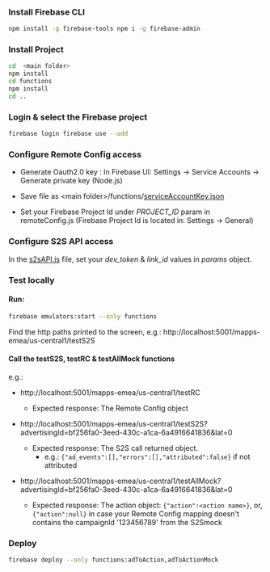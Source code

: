 
  
    
### Install Firebase CLI    
 ```bash 
npm install -g firebase-tools npm i -g firebase-admin
 ```    
   
### Install Project   
```bash 
cd  <main folder>
npm install
cd functions
npm install
cd ..
 ```   

### Login & select the Firebase project 
```bash 
firebase login firebase use --add   
``` 
### Configure Remote Config access   

- Generate Oauth2.0 key : In Firebase UI: Settings -> Service Accounts -> Generate private key (Node.js)   
  
- Save file as \<main folder\>/functions/[serviceAccountKey.json](https://github.com/liorkup/glootie-function/blob/master/functions/serviceAccountKey.json "serviceAccountKey.json")   

- Set your Firebase Project Id under _PROJECT_ID_ param in remoteConfig.js (Firebase Project Id is located in: Settings -> General)
    
### Configure S2S API access   
 
In the [s2sAPI.js](https://github.com/liorkup/glootie-function/blob/master/functions/s2sAPI.js "s2sAPI.js") file, set your _dev_token_ & _link_id_ values in _params_ object.  
    
### Test locally 

#### Run:

```bash 
firebase emulators:start --only functions 
``` 

Find the http paths printed to the screen, e.g.: http://localhost:5001/mapps-emea/us-central1/testS2S  
  
#### Call the testS2S, testRC & testAllMock functions

e.g.:   
  
- http://localhost:5001/mapps-emea/us-central1/testRC   
  - Expected response: The Remote Config object  
  
- http://localhost:5001/mapps-emea/us-central1/testS2S?advertisingId=bf256fa0-3eed-430c-a1ca-6a4916641836&lat=0  
  - Expected response: The S2S call returned object. 
	  - e.g.: ```{"ad_events":[],"errors":[],"attributed":false}``` if not attributed
     
- http://localhost:5001/mapps-emea/us-central1/testAllMock?advertisingId=bf256fa0-3eed-430c-a1ca-6a4916641836&lat=0  
  - Expected response: The action object: ```{"action":<action name>}```, or, ```{"action":null}``` in case your Remote Config mapping doesn't contains the campaignId '123456789' from the S2Smock   

  
  
### Deploy 

```bash 
firebase deploy --only functions:adToAction,adToActionMock 
```
